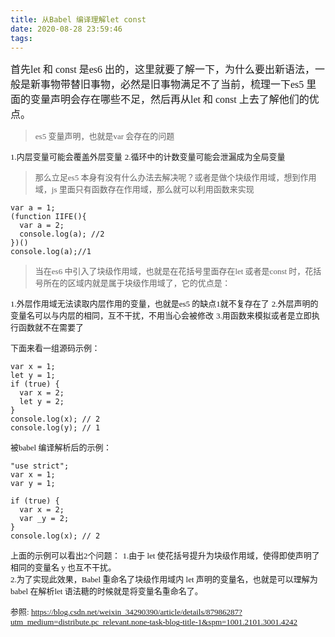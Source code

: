 ```yaml
---
title: 从Babel 编译理解let const 
date: 2020-08-28 23:59:46
tags:
---
```



<font face="STCAIYUN" size="3">首先let 和 const 是es6 出的，这里就要了解一下，为什么要出新语法，一般是新事物带替旧事物，必然是旧事物满足不了当前，梳理一下es5 里面的变量声明会存在哪些不足，然后再从let 和 const 上去了解他们的优点。</font>

> <font face="STCAIYUN" size="2">es5 变量声明，也就是var 会存在的问题</font>

<font face="STCAIYUN" size="2">1.内层变量可能会覆盖外层变量</font>
<font face="STCAIYUN" size="2">2.循环中的计数变量可能会泄漏成为全局变量</font>

> <font face="STCAIYUN" size="2">那么立足es5 本身有没有什么办法去解决呢？或者是做个块级作用域，想到作用域，js 里面只有函数存在作用域，那么就可以利用函数来实现</font>

```
var a = 1;
(function IIFE(){
  var a = 2;
  console.log(a); //2
})()
console.log(a);//1
```

> <font face="STCAIYUN" size="2">当在es6 中引入了块级作用域，也就是在花括号里面存在let 或者是const 时，花括号所在的区域内就是属于块级作用域了，它的优点是：</font>

<font face="STCAIYUN" size="2">1.外层作用域无法读取内层作用的变量，也就是es5 的缺点1就不复存在了</font>
<font face="STCAIYUN" size="2">2.外层声明的变量名可以与内层的相同，互不干扰，不用当心会被修改</font>
<font face="STCAIYUN" size="2">3.用函数来模拟或者是立即执行函数就不在需要了</font>


<font face="STCAIYUN" size="2">下面来看一组源码示例：</font>
```
var x = 1;
let y = 1;
if (true) {
  var x = 2;
  let y = 2;
}
console.log(x); // 2
console.log(y); // 1
```

<font face="STCAIYUN" size="2">被babel 编译解析后的示例：</font>
```
"use strict";
var x = 1;
var y = 1;
 
if (true) {
  var x = 2;
  var _y = 2;
}
console.log(x); // 2
```

<font face="STCAIYUN" size="2">上面的示例可以看出2个问题：</font>
<font face="STCAIYUN" size="2">1.由于 let 使花括号提升为块级作用域，使得即使声明了相同的变量名 y 也互不干扰。  
2.为了实现此效果，Babel 重命名了块级作用域内 let 声明的变量名，也就是可以理解为babel 在解析let 语法糖的时候就是将变量名重命名了。</font>


<font face="STCAIYUN" size="2">参照:
https://blog.csdn.net/weixin_34290390/article/details/87986287?utm_medium=distribute.pc_relevant.none-task-blog-title-1&spm=1001.2101.3001.4242</font>




